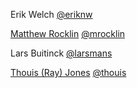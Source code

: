Erik Welch                                      [@eriknw](https://github.com/eriknw/)

[Matthew Rocklin](http://matthewrocklin.com)    [@mrocklin](http://github.com/mrocklin/)

Lars Buitinck                                   [@larsmans](http://github.com/larsmans)

[Thouis (Ray) Jones](http://people.seas.harvard.edu/~thouis)  [@thouis](https://github.com/thouis/)

